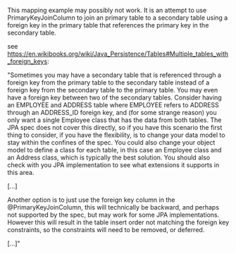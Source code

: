 This mapping example may possibly not work. It is an attempt to use PrimaryKeyJoinColumn to join an primary table
to a secondary table using a foreign key in the primary table that references the primary key in the secondary
table.

see https://en.wikibooks.org/wiki/Java_Persistence/Tables#Multiple_tables_with_foreign_keys:

"Sometimes you may have a secondary table that is referenced through a foreign key from the primary table to the 
secondary table instead of a foreign key from the secondary table to the primary table. You may even have a foreign 
key between two of the secondary tables. Consider having an EMPLOYEE and ADDRESS table where EMPLOYEE refers to 
ADDRESS through an ADDRESS_ID foreign key, and (for some strange reason) you only want a single Employee class that 
has the data from both tables. The JPA spec does not cover this directly, so if you have this scenario the first thing
to consider, if you have the flexibility, is to change your data model to stay within the confines of the spec. You
could also change your object model to define a class for each table, in this case an Employee class and an Address
class, which is typically the best solution. You should also check with you JPA implementation to see what extensions 
it supports in this area.

[...]

Another option is to just use the foreign key column in the @PrimaryKeyJoinColumn, this will technically be backward,
and perhaps not supported by the spec, but may work for some JPA implementations. However this will result in the table
insert order not matching the foreign key constraints, so the constraints will need to be removed, or deferred.

[...]"